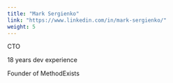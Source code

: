 ```yaml
---
title: "Mark Sergienko"
link: "https://www.linkedin.com/in/mark-sergienko/"
weight: 5
---
```

CTO

18 years dev experience

Founder of MethodExists
